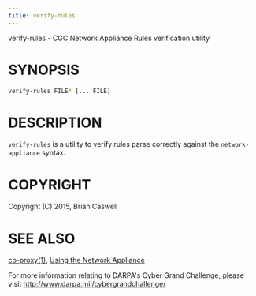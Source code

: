 ```yaml
---
title: verify-rules
---
```


verify-rules - CGC Network Appliance Rules verification utility

# SYNOPSIS

~~~ sh
verify-rules FILE* [... FILE]
~~~

# DESCRIPTION

`verify-rules` is a utility to verify rules parse correctly against the `network-appliance` syntax.

# COPYRIGHT

Copyright (C) 2015, Brian Caswell

# SEE ALSO

[cb-proxy(1)](/network-appliance/cb-proxy/),
[Using the Network Appliance](/cgc-release-documentation/walk-throughs/using-the-network-appliance/)

For more information relating to DARPA's Cyber Grand Challenge, please visit <http://www.darpa.mil/cybergrandchallenge/>
